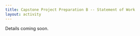 ```yaml
---
title: Capstone Project Preparation B -- Statement of Work
layout: activity
---
```

Details coming soon.
